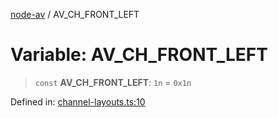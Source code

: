 [node-av](../globals.md) / AV\_CH\_FRONT\_LEFT

# Variable: AV\_CH\_FRONT\_LEFT

> `const` **AV\_CH\_FRONT\_LEFT**: `1n` = `0x1n`

Defined in: [channel-layouts.ts:10](https://github.com/seydx/av/blob/f8631fc881b394300b1479f511d55cf1c370a87f/src/constants/channel-layouts.ts#L10)
